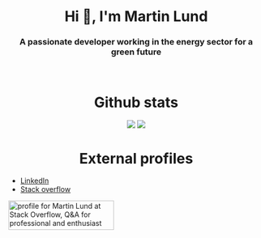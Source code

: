 <h1 align="center">Hi 👋, I'm Martin Lund</h1>
<h3 align="center">A passionate developer working in the energy sector for a green future</h3>
<br>    
                  
<h1 align="center">Github stats</h1>

<div style="text-align: center;">
    <img src="https://github-readme-stats.vercel.app/api?username=martinalund&show_icons=true&count_private=true&theme=onedark&include_all_commits=true" />
    <img src="https://github-readme-stats.vercel.app/api/top-langs/?username=martinalund&hide=html&theme=onedark"/>
</div>

<h1 align="center">External profiles</h1>
<div>
    <ul>
      <li><a href="https://linkedin.com/in/martin-alexander-lund-8063b35a">LinkedIn</li>
      <li><a href="https://stackoverflow.com/users/8541764/martin-lund">Stack overflow</li>
    </ul>
</div>



<a href="https://stackoverflow.com/users/8541764/martin-lund"><img src="https://stackoverflow.com/users/flair/8541764.png" width="208" height="58" alt="profile for Martin Lund at Stack Overflow, Q&amp;A for professional and enthusiast programmers" title="profile for Martin Lund at Stack Overflow, Q&amp;A for professional and enthusiast programmers"></a>


